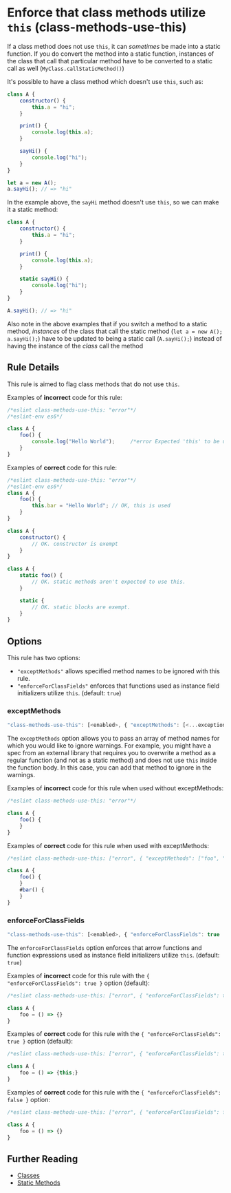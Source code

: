 # Enforce that class methods utilize `this` (class-methods-use-this)

If a class method does not use `this`, it can *sometimes* be made into a static function. If you do convert the method into a static function, instances of the class that call that particular method have to be converted to a static call as well (`MyClass.callStaticMethod()`)

It's possible to have a class method which doesn't use `this`, such as:

```js
class A {
    constructor() {
        this.a = "hi";
    }

    print() {
        console.log(this.a);
    }

    sayHi() {
        console.log("hi");
    }
}

let a = new A();
a.sayHi(); // => "hi"
```

In the example above, the `sayHi` method doesn't use `this`, so we can make it a static method:

```js
class A {
    constructor() {
        this.a = "hi";
    }

    print() {
        console.log(this.a);
    }

    static sayHi() {
        console.log("hi");
    }
}

A.sayHi(); // => "hi"
```

Also note in the above examples that if you switch a method to a static method, *instances* of the class that call the static method (`let a = new A(); a.sayHi();`) have to be updated to being a static call (`A.sayHi();`) instead of having the instance of the *class* call the method

## Rule Details

This rule is aimed to flag class methods that do not use `this`.

Examples of **incorrect** code for this rule:

```js
/*eslint class-methods-use-this: "error"*/
/*eslint-env es6*/

class A {
    foo() {
        console.log("Hello World");     /*error Expected 'this' to be used by class method 'foo'.*/
    }
}
```

Examples of **correct** code for this rule:

```js
/*eslint class-methods-use-this: "error"*/
/*eslint-env es6*/
class A {
    foo() {
        this.bar = "Hello World"; // OK, this is used
    }
}

class A {
    constructor() {
        // OK. constructor is exempt
    }
}

class A {
    static foo() {
        // OK. static methods aren't expected to use this.
    }

    static {
        // OK. static blocks are exempt.
    }
}
```

## Options

This rule has two options:

* `"exceptMethods"` allows specified method names to be ignored with this rule.
* `"enforceForClassFields"` enforces that functions used as instance field initializers utilize `this`. (default: `true`)

### exceptMethods

```js
"class-methods-use-this": [<enabled>, { "exceptMethods": [<...exceptions>] }]
```

The `exceptMethods` option allows you to pass an array of method names for which you would like to ignore warnings. For example, you might have a spec from an external library that requires you to overwrite a method as a regular function (and not as a static method) and does not use `this` inside the function body. In this case, you can add that method to ignore in the warnings.

Examples of **incorrect** code for this rule when used without exceptMethods:

```js
/*eslint class-methods-use-this: "error"*/

class A {
    foo() {
    }
}
```

Examples of **correct** code for this rule when used with exceptMethods:

```js
/*eslint class-methods-use-this: ["error", { "exceptMethods": ["foo", "#bar"] }] */

class A {
    foo() {
    }
    #bar() {
    }
}
```

### enforceForClassFields

```js
"class-methods-use-this": [<enabled>, { "enforceForClassFields": true | false }]
```

The `enforceForClassFields` option enforces that arrow functions and function expressions used as instance field initializers utilize `this`. (default: `true`)

Examples of **incorrect** code for this rule with the `{ "enforceForClassFields": true }` option (default):

```js
/*eslint class-methods-use-this: ["error", { "enforceForClassFields": true }] */

class A {
    foo = () => {}
}
```

Examples of **correct** code for this rule with the `{ "enforceForClassFields": true }` option (default):

```js
/*eslint class-methods-use-this: ["error", { "enforceForClassFields": true }] */

class A {
    foo = () => {this;}
}
```

Examples of **correct** code for this rule with the `{ "enforceForClassFields": false }` option:

```js
/*eslint class-methods-use-this: ["error", { "enforceForClassFields": false }] */

class A {
    foo = () => {}
}
```

## Further Reading

* [Classes](https://developer.mozilla.org/en-US/docs/Web/JavaScript/Reference/Classes)
* [Static Methods](https://developer.mozilla.org/en-US/docs/Web/JavaScript/Reference/Classes/static)
